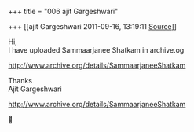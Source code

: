 +++
title = "006 ajit Gargeshwari"

+++
[[ajit Gargeshwari	2011-09-16, 13:19:11 [Source](https://groups.google.com/g/samskrita/c/fcgfOtHCtaM)]]



Hi,  
I have uploaded Sammaarjanee Shatkam in archive.og  
  
<http://www.archive.org/details/SammaarjaneeShatkam>  
  
Thanks  
Ajit Gargeshwari  
  
<http://www.archive.org/details/SammaarjaneeShatkam>



